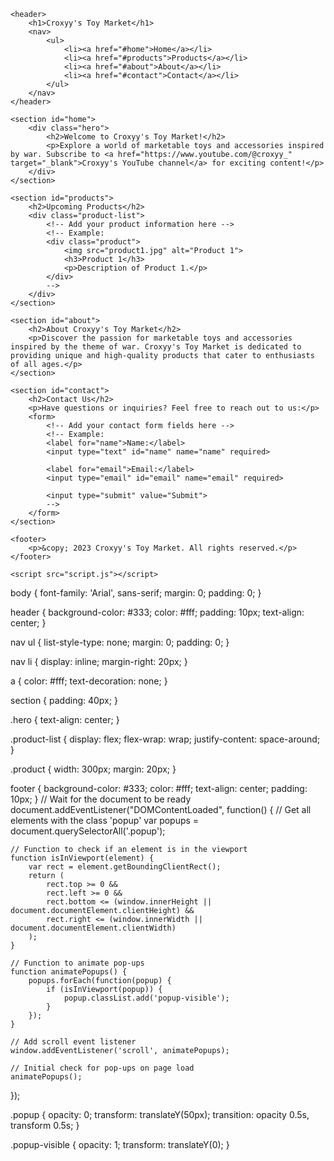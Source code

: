 <!DOCTYPE html>
<html lang="en">
<head>
    <meta charset="UTF-8">
    <meta name="viewport" content="width=device-width, initial-scale=1.0">
    <title>Croxyy's Toy Market</title>
    <link rel="stylesheet" href="styles.css">
</head>
<body>

    <header>
        <h1>Croxyy's Toy Market</h1>
        <nav>
            <ul>
                <li><a href="#home">Home</a></li>
                <li><a href="#products">Products</a></li>
                <li><a href="#about">About</a></li>
                <li><a href="#contact">Contact</a></li>
            </ul>
        </nav>
    </header>

    <section id="home">
        <div class="hero">
            <h2>Welcome to Croxyy's Toy Market!</h2>
            <p>Explore a world of marketable toys and accessories inspired by war. Subscribe to <a href="https://www.youtube.com/@croxyy_" target="_blank">Croxyy's YouTube channel</a> for exciting content!</p>
        </div>
    </section>

    <section id="products">
        <h2>Upcoming Products</h2>
        <div class="product-list">
            <!-- Add your product information here -->
            <!-- Example:
            <div class="product">
                <img src="product1.jpg" alt="Product 1">
                <h3>Product 1</h3>
                <p>Description of Product 1.</p>
            </div>
            -->
        </div>
    </section>

    <section id="about">
        <h2>About Croxyy's Toy Market</h2>
        <p>Discover the passion for marketable toys and accessories inspired by the theme of war. Croxyy's Toy Market is dedicated to providing unique and high-quality products that cater to enthusiasts of all ages.</p>
    </section>

    <section id="contact">
        <h2>Contact Us</h2>
        <p>Have questions or inquiries? Feel free to reach out to us:</p>
        <form>
            <!-- Add your contact form fields here -->
            <!-- Example:
            <label for="name">Name:</label>
            <input type="text" id="name" name="name" required>

            <label for="email">Email:</label>
            <input type="email" id="email" name="email" required>

            <input type="submit" value="Submit">
            -->
        </form>
    </section>

    <footer>
        <p>&copy; 2023 Croxyy's Toy Market. All rights reserved.</p>
    </footer>

    <script src="script.js"></script>
</body>
</html>
body {
    font-family: 'Arial', sans-serif;
    margin: 0;
    padding: 0;
}

header {
    background-color: #333;
    color: #fff;
    padding: 10px;
    text-align: center;
}

nav ul {
    list-style-type: none;
    margin: 0;
    padding: 0;
}

nav li {
    display: inline;
    margin-right: 20px;
}

a {
    color: #fff;
    text-decoration: none;
}

section {
    padding: 40px;
}

.hero {
    text-align: center;
}

.product-list {
    display: flex;
    flex-wrap: wrap;
    justify-content: space-around;
}

.product {
    width: 300px;
    margin: 20px;
}

footer {
    background-color: #333;
    color: #fff;
    text-align: center;
    padding: 10px;
}
// Wait for the document to be ready
document.addEventListener("DOMContentLoaded", function() {
    // Get all elements with the class 'popup'
    var popups = document.querySelectorAll('.popup');

    // Function to check if an element is in the viewport
    function isInViewport(element) {
        var rect = element.getBoundingClientRect();
        return (
            rect.top >= 0 &&
            rect.left >= 0 &&
            rect.bottom <= (window.innerHeight || document.documentElement.clientHeight) &&
            rect.right <= (window.innerWidth || document.documentElement.clientWidth)
        );
    }

    // Function to animate pop-ups
    function animatePopups() {
        popups.forEach(function(popup) {
            if (isInViewport(popup)) {
                popup.classList.add('popup-visible');
            }
        });
    }

    // Add scroll event listener
    window.addEventListener('scroll', animatePopups);

    // Initial check for pop-ups on page load
    animatePopups();
});
<!-- Add this class to elements you want to animate -->
<div class="popup">
    <!-- Popup content goes here -->
</div>
.popup {
    opacity: 0;
    transform: translateY(50px);
    transition: opacity 0.5s, transform 0.5s;
}

.popup-visible {
    opacity: 1;
    transform: translateY(0);
}
